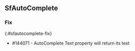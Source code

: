 ## SfAutoComplete

### Fix
{:#sfautocomplete-fix}

* \#144071 - AutoComplete Text property will return its text
